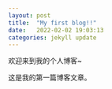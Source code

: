 ```yaml
---
layout: post
title:  "My first blog!!"
date:   2022-02-02 19:03:13
categories: jekyll update
---
```


欢迎来到我的个人博客~

这是我的第一篇博客文章。
